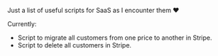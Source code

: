 Just a list of useful scripts for SaaS as I encounter them ❤️

Currently:
- Script to migrate all customers from one price to another in Stripe.
- Script to delete all customers in Stripe.